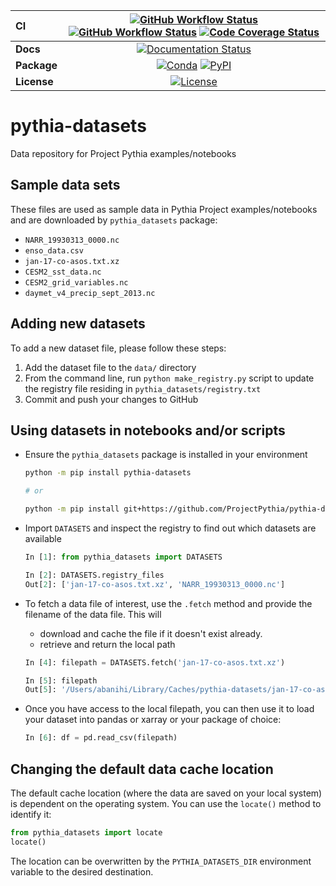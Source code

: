 | CI          | [![GitHub Workflow Status][github-ci-badge]][github-ci-link] [![GitHub Workflow Status][pre-commit-badge]][github-lint-link] [![Code Coverage Status][codecov-badge]][codecov-link] |
| :---------- | :---------------------------------------------------------------------------------------------------------------------------------------------------------------------------------: |
| **Docs**    |                                                                   [![Documentation Status][rtd-badge]][rtd-link]                                                                    |
| **Package** |                                                        [![Conda][conda-badge]][conda-link] [![PyPI][pypi-badge]][pypi-link]                                                         |
| **License** |                                                                       [![License][license-badge]][repo-link]                                                                        |

# pythia-datasets

Data repository for Project Pythia examples/notebooks

## Sample data sets

These files are used as sample data in Pythia Project examples/notebooks and are downloaded by `pythia_datasets` package:

- `NARR_19930313_0000.nc`
- `enso_data.csv`
- `jan-17-co-asos.txt.xz`
- `CESM2_sst_data.nc`
- `CESM2_grid_variables.nc`
- `daymet_v4_precip_sept_2013.nc`

## Adding new datasets

To add a new dataset file, please follow these steps:

1. Add the dataset file to the `data/` directory
2. From the command line, run `python make_registry.py` script to update the registry file residing in `pythia_datasets/registry.txt`
3. Commit and push your changes to GitHub

## Using datasets in notebooks and/or scripts

- Ensure the `pythia_datasets` package is installed in your environment

  ```bash
  python -m pip install pythia-datasets

  # or

  python -m pip install git+https://github.com/ProjectPythia/pythia-datasets
  ```

- Import `DATASETS` and inspect the registry to find out which datasets are available

  ```python
  In [1]: from pythia_datasets import DATASETS

  In [2]: DATASETS.registry_files
  Out[2]: ['jan-17-co-asos.txt.xz', 'NARR_19930313_0000.nc']
  ```

- To fetch a data file of interest, use the `.fetch` method and provide the filename of the data file. This will

  - download and cache the file if it doesn't exist already.
  - retrieve and return the local path

  ```python
  In [4]: filepath = DATASETS.fetch('jan-17-co-asos.txt.xz')

  In [5]: filepath
  Out[5]: '/Users/abanihi/Library/Caches/pythia-datasets/jan-17-co-asos.txt.xz'
  ```

- Once you have access to the local filepath, you can then use it to load your dataset into pandas or xarray or your package of choice:

  ```python
  In [6]: df = pd.read_csv(filepath)
  ```

## Changing the default data cache location

The default cache location (where the data are saved on your local system) is dependent on the operating system. You can use the `locate()` method to identify it:

```python
from pythia_datasets import locate
locate()
```

The location can be overwritten by the `PYTHIA_DATASETS_DIR` environment
variable to the desired destination.

[github-ci-badge]: https://img.shields.io/github/workflow/status/ProjectPythia/pythia-datasets/CI?label=CI&logo=github&style=for-the-badge
[pre-commit-badge]: https://results.pre-commit.ci/badge/github/ProjectPythia/pythia-datasets/main.svg
[github-ci-link]: https://github.com/ProjectPythia/pythia-datasets/actions?query=workflow%3ACI
[github-lint-link]: https://github.com/ProjectPythia/pythia-datasets/actions?query=workflow%3Alinting
[codecov-badge]: https://img.shields.io/codecov/c/github/ProjectPythia/pythia-datasets.svg?logo=codecov&style=for-the-badge
[codecov-link]: https://codecov.io/gh/ProjectPythia/pythia-datasets
[rtd-badge]: https://img.shields.io/readthedocs/pythia-datasets/latest.svg?style=for-the-badge
[rtd-link]: https://pythia-datasets.readthedocs.io/en/latest/?badge=latest
[pypi-badge]: https://img.shields.io/pypi/v/pythia-datasets?logo=pypi&style=for-the-badge
[pypi-link]: https://pypi.org/project/pythia-datasets
[conda-badge]: https://img.shields.io/conda/vn/conda-forge/pythia-datasets?logo=anaconda&style=for-the-badge
[conda-link]: https://anaconda.org/conda-forge/pythia-datasets
[license-badge]: https://img.shields.io/github/license/ProjectPythia/pythia-datasets?style=for-the-badge
[repo-link]: https://github.com/ProjectPythia/pythia-datasets
